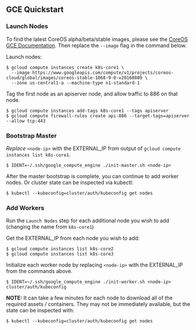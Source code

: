 ## GCE Quickstart

### Launch Nodes

To find the latest CoreOS alpha/beta/stable images, please see the [CoreOS GCE Documentation](https://coreos.com/os/docs/latest/booting-on-google-compute-engine.html). Then replace the `--image` flag in the command below.

Launch nodes:

```
$ gcloud compute instances create k8s-core1 \
  --image https://www.googleapis.com/compute/v1/projects/coreos-cloud/global/images/coreos-stable-1068-9-0-v20160809 \
  --zone us-central1-a --machine-type n1-standard-1
```

Tag the first node as an apiserver node, and allow traffic to 886 on that node.

```
$ gcloud compute instances add-tags k8s-core1 --tags apiserver
$ gcloud compute firewall-rules create api-886 --target-tags=apiserver --allow tcp:443
```

### Bootstrap Master

*Replace* `<node-ip>` with the EXTERNAL_IP from output of `gcloud compute instances list k8s-core1`.

```
$ IDENT=~/.ssh/google_compute_engine ./init-master.sh <node-ip>
```

After the master bootstrap is complete, you can continue to add worker nodes. Or cluster state can be inspected via kubectl:

```
$ kubectl --kubeconfig=cluster/auth/kubeconfig get nodes
```

### Add Workers

Run the `Launch Nodes` step for each additional node you wish to add (changing the name from `k8s-core1`)

Get the EXTERNAL_IP from each node you wish to add:

```
$ gcloud compute instances list k8s-core2
$ gcloud compute instances list k8s-core3
```

Initialize each worker node by replacing `<node-ip>` with the EXTERNAL_IP from the commands above.

```
$ IDENT=~/.ssh/google_compute_engine ./init-worker.sh <node-ip> cluster/auth/kubeconfig
```

**NOTE:** It can take a few minutes for each node to download all of the required assets / containers.
 They may not be immediately available, but the state can be inspected with:

```
$ kubectl --kubeconfig=cluster/auth/kubeconfig get nodes
```
